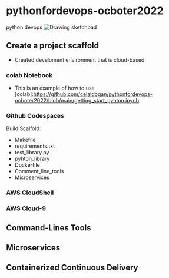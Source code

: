 # pythonfordevops-ocboter2022
python devops
![Drawing sketchpad](https://user-images.githubusercontent.com/47388386/196239627-00e96438-91ea-45f0-9396-a870e211a363.png)


## Create a project scaffold

* Created develoment environment that is cloud-based:

### colab Notebook
* This is an example of how to use [colab]:https://github.com/celaldogan/pythonfordevops-ocboter2022/blob/main/getting_start_pyhton.ipynb
### Github Codespaces
Build Scalfold:
* Makefile
* requirements.txt
* test_library.py
* pyhton_library
* Dockerfile
* Comment_line_tools
* Microservices
### AWS CloudShell
### AWS Cloud-9

## Command-Lines Tools



## Microservices


## Containerized Continuous Delivery
